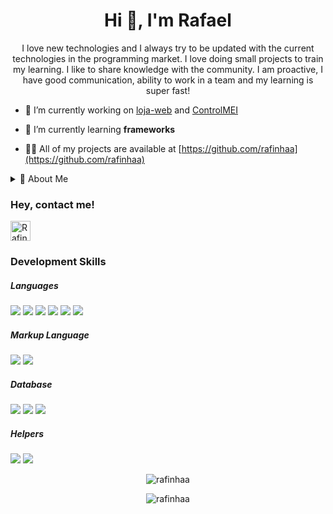 <h1 align="center">Hi 👋, I'm Rafael</h1>
<p align="center">I love new technologies and I always try to be updated with the current technologies in the programming market. I love doing small projects to train my learning. I like to share knowledge with the community. I am proactive, I have good communication, ability to work in a team and my learning is super fast!</p>

- 🔭 I’m currently working on [loja-web](https://github.com/rafinhaa/loja-web) and [ControlMEI](https://github.com/rafinhaa/ControlMEI)

- 🌱 I’m currently learning **frameworks**

- 👨‍💻 All of my projects are available at [https://github.com/rafinhaa](https://github.com/rafinhaa)


<details>
  <summary>📝 About Me</summary>
  <h3 align="left">Formation</h3>
    <p>📚 Complete high school</p>
    <p>🎓 University education</p>
    <div>      
      <ul>        
        <ul>
          <li><p>Graduated in systems analysis and development</p></li>
          <li><p>UNICSUL - Universidade Cruzeiro do Sul</p></li>
          <li><p>Completed in the second half of 2014</p></li>
        </ul>
      </ul>
    </div>
  <h3 align="left">Complementary Training</h3>
  <p>Several courses in the development area in the main schools in Brazil with a focus on PHP, Java, Javascript, MySQL, C #, Python and Programming logic</p>  
</details>

<h3 align="left">Hey, contact me!</h3>
<a href="https://www.linkedin.com/in/rafinhaa/">
  <img alt="Rafinhaa LinkedIn" width="32" height="32" src="https://www.flaticon.com/svg/static/icons/svg/1383/1383262.svg" />
</a>

<h3 align="left">Development Skills</h3>
<h5 align="left">Languages</h5>
<div>
  <img src="https://img.icons8.com/color/48/000000/java-coffee-cup-logo.png"/>
  <img src="https://img.icons8.com/officel/48/000000/php-logo.png"/>
  <img src="https://img.icons8.com/color/48/000000/c-sharp-logo.png"/>
  <img src="https://img.icons8.com/color/48/000000/javascript.png"/>
  <img src="https://img.icons8.com/color/48/000000/nodejs.png"/>
  <img src="https://img.icons8.com/officel/48/000000/react.png"/>
</div>

<h5 align="left">Markup Language</h5>
<div>
  <img src="https://img.icons8.com/color/48/000000/html-5.png"/>
  <img src="https://img.icons8.com/color/48/000000/css.png"/>
</div>
<h5 align="left">Database</h5>
<div>
  <img src="https://img.icons8.com/officel/48/000000/mysql.png"/>
  <img src="https://img.icons8.com/color/48/000000/postgreesql.png"/>
  <img src="https://img.icons8.com/color/48/000000/mongodb.png"/>
</div>
<h5 align="left">Helpers</h5>
<div>
  <img src="https://img.icons8.com/plasticine/48/000000/github.png"/>
  <img src="https://img.icons8.com/color/48/000000/git.png"/>  
</div>
<p align="center">
  <img align="center" src="https://github-readme-stats.vercel.app/api/top-langs?username=rafinhaa&show_icons=true&layout=compact&locale=en&theme=dark" alt="rafinhaa" />  
<p align="center">
  <img align="center" src="https://github-readme-stats.vercel.app/api?username=rafinhaa&show_icons=true&locale=en&layout=compact&theme=dark" alt="rafinhaa" />
</p>
